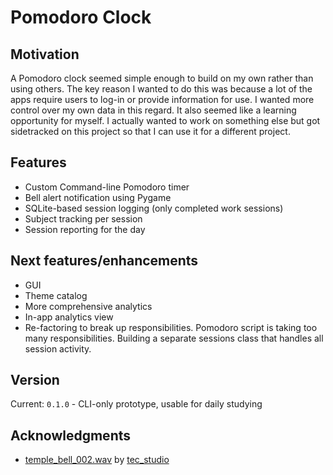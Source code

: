 # Pomodoro Clock

## Motivation 
A Pomodoro clock seemed simple enough to build on my own rather than using others. The key reason I wanted to do this was because a lot of the apps require users to log-in or provide information for use. I wanted more control over my own data in this regard. It also seemed like a learning opportunity for myself. I actually wanted to work on something else but got sidetracked on this project so that I can use it for a different project.

## Features
- Custom Command-line Pomodoro timer
- Bell alert notification using Pygame
- SQLite-based session logging (only completed work sessions)
- Subject tracking per session
- Session reporting for the day

## Next features/enhancements
- GUI
- Theme catalog
- More comprehensive analytics
- In-app analytics view
- Re-factoring to break up responsibilities. Pomodoro script is taking too many responsibilities. Building a separate sessions class that handles all session activity. 

## Version

Current: `0.1.0` - CLI-only prototype, usable for daily studying

## Acknowledgments 
- [temple_bell_002.wav](https://freesound.org/people/tec_studio/sounds/668647/) by [tec_studio](https://freesound.org/people/tec_studio/)